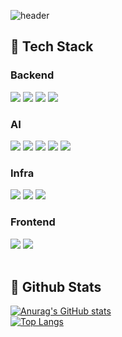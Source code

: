 <div>
  
  <!--Header-->
  ![header](https://capsule-render.vercel.app/api?type=waving&color=gradient&height=300&section=header&text=Good%20to%20see%20you%20%F0%9F%A4%97)
  
</div>

<div>
  <!--Body-->
  
  ## 🧱 Tech Stack
  ### Backend
  <!--Python-->
  <img src="https://img.shields.io/badge/Spring-6DB33F?style=flat-square&logo=Spring&logoColor=white"/>
  <!--JavaScript-->
  <img src="https://img.shields.io/badge/Spring Boot-6DB33F?style=flat-square&logo=Spring Boot&logoColor=white"/>
  <!--HTML5-->
  <img src="https://img.shields.io/badge/Spring Security-6DB33F?style=flat-square&logo=Spring Security&logoColor=white"/>
  <!--CSS-->
  <img src="https://img.shields.io/badge/MySQL-4479A1?style=flat-square&logo=MySQL&logoColor=white"/>
  <br/>
  
  ### AI
  <!--PyTorch-->
  <img src="https://img.shields.io/badge/PyTorch-EE4C2C?style=flat-square&logo=PyTorch&logoColor=white"/>
  <!--Selenium-->
  <img src="https://img.shields.io/badge/Selenium-43B02A?style=flat-square&logo=Selenium&logoColor=white"/>
  <img src="https://img.shields.io/badge/Python-3776AB?style=flat-square&logo=Python&logoColor=white"/>
  <img src="https://img.shields.io/badge/Pandatic-E92063?style=flat-square&logo=Pandatic&logoColor=white"/>
  <img src="https://img.shields.io/badge/Pandas-150458?style=flat-square&logo=Pandas&logoColor=white"/>
  <br/>
  
  ### Infra
  <!--Flask-->
  <img src="https://img.shields.io/badge/Amazon AWS-232F3E?style=flat-square&logo=Amazon AWS&logoColor=white"/>
  <!--Django-->
  <img src="https://img.shields.io/badge/Docker-2496ED?style=flat-square&logo=Docker&logoColor=white"/>
  <!--React-->
  <img src="https://img.shields.io/badge/Git Action-2088FF?style=flat-square&logo=Git Action&logoColor=white&Color=white"/>
  <br/>
  
  ### Frontend
  <!--Amazon AWS-->
  <img src="https://img.shields.io/badge/Android Studio-3DDC84?style=flat-square&logo=Android Studio&logoColor=white"/>
  <!--Slack-->
  <img src="https://img.shields.io/badge/Thymleaf-005F0F?style=flat-square&logo=Thymleaf&logoColor=white"/>
  <br/>
  <br/>
  
  ## 🤔 Github Stats
  [![Anurag's GitHub stats](https://github-readme-stats.vercel.app/api?username=jihyo-j)](https://github.com/anuraghazra/github-readme-stats)
  <br/>
  [![Top Langs](https://github-readme-stats.vercel.app/api/top-langs/?username=jihyo-j)](https://github.com/anuraghazra/github-readme-stats)
  
</div>

<!--
**Jiyu-Kim/Jiyu-Kim** is a ✨ _special_ ✨ repository because its `README.md` (this file) appears on your GitHub profile.

Here are some ideas to get you started:
- Hi there 👋
- 🔭 I’m currently working on ...
- 🌱 I’m currently learning ...
- 👯 I’m looking to collaborate on ...
- 🤔 I’m looking for help with ...
- 💬 Ask me about ...
- 📫 How to reach me: ...
- 😄 Pronouns: ...
- ⚡ Fun fact: ...
-->
